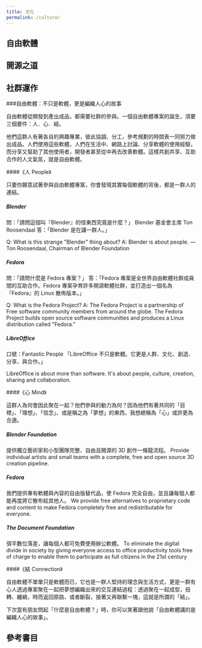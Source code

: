 ```yaml
---
title: 文化
permalink: /culture/
---
```


## 自由軟體

## 開源之道

## 社群運作
###自由軟體：不只是軟體，更是編織人心的故事

自由軟體從開發到產出成品，都需要社群的參與。一個自由軟體專案的誕生，須要三個要件：人．心．結。

他們這群人有著各自的興趣專業，彼此協調、分工，參考規劃的時間表一同努力做出成品。人們使用這些軟體，人們在生活中、網路上討論、分享軟體的使用經驗，而分享又幫助了其他使用者，開發者甚至從中再去改善軟體。這樣共創共享、互助合作的人文氣氛，就是自由軟體。

####《人 People》

只要你願意試著參與自由軟體專案，你會發現其實每個軟體的背後，都是一群人的連結。

##### Blender

問：「請問這個叫『Blender』的怪東西究竟是什麼？」
Blender 基金會主席 Ton Roosendaal 答：「Blender 是在講一群人。」

Q: What is this strange "Blender" thing about?
A: Blender is about people. —Ton Roosendaal, Chairman of Blender Foundation

##### Fedora

問：「請問什麼是 Fedora 專案？」
答：「Fedora 專案是全世界自由軟體社群成員間的互助合作。Fedora 專案孕育許多開源軟體社群，並打造出一個名為『Fedora』的 Linux 散佈版本。」

Q: What is the Fedora Project?
A: The Fedora Project is a partnership of Free software community members from around the globe. The Fedora Project builds open source software communities and produces a Linux distribution called "Fedora."

##### LibreOffice

口號：Fantastic People
「LibreOffice 不只是軟體。它更是人群、文化、創造、分享、與合作。」

LibreOffice is about more than software. It's about people, culture, creation, sharing and collaboration.

####《心 Mind》

這群人為何會因此聚在一起？他們參與的動力為何？因為他們有著共同的「目標」、「理想」、「信念」、或是稱之為「夢想」的東西，我想總稱為「心」或許更為合適。

##### Blender Foundation

提供獨立藝術家和小型團隊完整、自由且開源的 3D 創作一條龍流程。
Provide individual artists and small teams with a complete, free and open source 3D creation pipeline.

##### Fedora

我們提供專有軟體與內容的自由版替代品，使 Fedora 完全自由，並且讓每個人都能再度將它散布給其他人。
We provide free alternatives to proprietary code and content to make Fedora completely free and redistributable for everyone. 

##### The Document Foundation

弭平數位落差，讓每個人都可免費使用辦公軟體。
To eliminate the digital divide in society by giving everyone access to office productivity tools free of charge to enable them to participate as full citizens in the 21st century

####《結 Connection》

自由軟體不單單只是軟體而已，它也是一群人堅持的理念與生活方式，更是一群有心人透過專案聚在一起把夢想編織出來的交互連結過程：透過聚在一起成型，扭轉、纏繞，時而返回原路、或者斷裂，接著又再聯繫一塊，這就是所謂的「結」。

下次當有朋友問起「什麼是自由軟體？」時，你可以笑著跟他說「自由軟體講的是編織人心的故事」。  

## 參考書目

